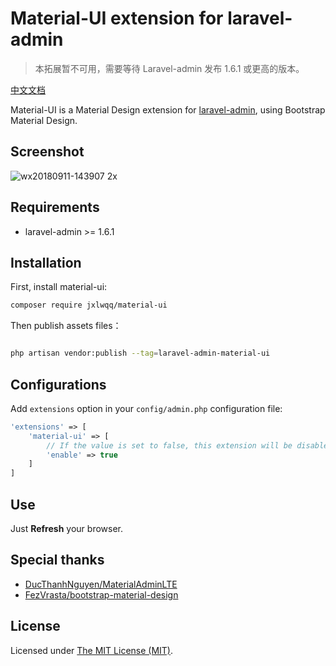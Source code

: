 # Material-UI extension for laravel-admin

> 本拓展暂不可用，需要等待 Laravel-admin 发布 1.6.1 或更高的版本。

[中文文档](README-CN.md)

Material-UI is a Material Design extension for [laravel-admin](https://github.com/z-song/laravel-admin), using Bootstrap Material Design.

## Screenshot

![wx20180911-143907 2x](https://user-images.githubusercontent.com/2421068/45342669-38c49600-b5d1-11e8-96a9-4dec50e38017.png)

## Requirements

* laravel-admin >= 1.6.1

## Installation

First, install material-ui:
```bash
composer require jxlwqq/material-ui
```

Then publish assets files：

```bash

php artisan vendor:publish --tag=laravel-admin-material-ui
```


## Configurations

Add `extensions` option in your `config/admin.php` configuration file:

```php
'extensions' => [
    'material-ui' => [
        // If the value is set to false, this extension will be disabled
        'enable' => true
    ]
]
```

## Use

Just **Refresh** your browser.


## Special thanks

* [DucThanhNguyen/MaterialAdminLTE](https://github.com/DucThanhNguyen/MaterialAdminLTE)
* [FezVrasta/bootstrap-material-design](https://github.com/FezVrasta/bootstrap-material-design)

## License

Licensed under [The MIT License (MIT)](LICENSE).

